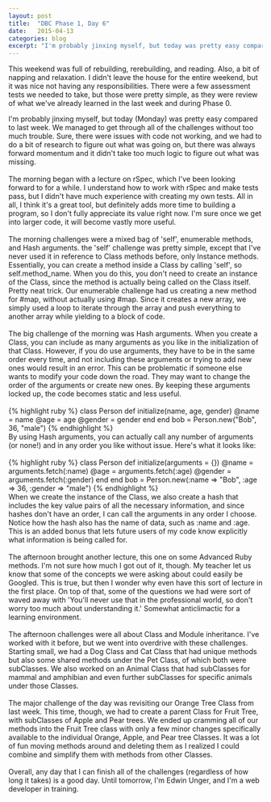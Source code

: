 ```yaml
---
layout: post
title:  "DBC Phase 1, Day 6"
date:   2015-04-13
categories: blog
excerpt: "I'm probably jinxing myself, but today was pretty easy compared to last week. We managed to get through all of the challenges without too much trouble. Sure, there were issues with code not working, and we had to do a bit of research to figure out what was going on, but there was always forward momentum and it didn't take too much logic to figure out what was missing. The morning began with a lecture on rSpec, which I've been looking forward to for a while. I understand how to work with rSpec and make tests pass, but I didn't have much experience with creating my own tests. All in all, I think it's a great tool, but definitely adds more time to building a program, so I don't fully appreciate its value right now. I'm sure once we get into larger code, it will become vastly more useful."
---
```


This weekend was full of rebuilding, rerebuilding, and reading. Also, a bit of napping and relaxation. I didn't leave the house for the entire weekend, but it was nice not having any responsibilities. There were a few assessment tests we needed to take, but those were pretty simple, as they were review of what we've already learned in the last week and during Phase 0.

I'm probably jinxing myself, but today (Monday) was pretty easy compared to last week. We managed to get through all of the challenges without too much trouble. Sure, there were issues with code not working, and we had to do a bit of research to figure out what was going on, but there was always forward momentum and it didn't take too much logic to figure out what was missing.
<br>
<br>
The morning began with a lecture on rSpec, which I've been looking forward to for a while. I understand how to work with rSpec and make tests pass, but I didn't have much experience with creating my own tests. All in all, I think it's a great tool, but definitely adds more time to building a program, so I don't fully appreciate its value right now. I'm sure once we get into larger code, it will become vastly more useful.
<br>
<br>
The morning challenges were a mixed bag of 'self', enumerable methods, and Hash arguments. the 'self' challenge was pretty simple, except that I've never used it in reference to Class methods before, only Instance methods. Essentially, you can create a method inside a Class by calling 'self', so self.method_name. When you do this, you don't need to create an instance of the Class, since the method is actually being called on the Class itself. Pretty neat trick. Our enumerable challenge had us creating a new method for #map, without actually using #map. Since it creates a new array, we simply used a loop to iterate through the array and push everything to another array while yielding to a block of code.
<br>
<br>
The big challenge of the morning was Hash arguments. When you create a Class, you can include as many arguments as you like in the initialization of that Class. However, if you do use arguments, they have to be in the same order every time, and not including these arguments or trying to add new ones would result in an error. This can be problematic if someone else wants to modify your code down the road. They may want to change the order of the arguments or create new ones. By keeping these arguments locked up, the code becomes static and less useful.
<br>
<br>
{% highlight ruby %}
class Person
  def initialize(name, age, gender)
    @name = name
    @age = age
    @gender = gender
  end
end
bob = Person.new("Bob", 36, "male")
{% endhighlight %}
<br>
By using Hash arguments, you can actually call any number of arguments (or none!) and in any order you like without issue. Here's what it looks like:
<br>
<br>
{% highlight ruby %}
class Person
  def initialize(arguments = {})
    @name = arguments.fetch(:name)
    @age = arguments.fetch(:age)
    @gender = arguments.fetch(:gender)
  end
end
bob = Person.new(:name => "Bob", :age => 36, :gender => "male")
{% endhighlight %}
<br>
When we create the instance of the Class, we also create a hash that includes the key value pairs of all the necessary information, and since hashes don't have an order, I can call the arguments in any order I choose. Notice how the hash also has the name of data, such as :name and :age. This is an added bonus that lets future users of my code know explicitly what information is being called for.
<br>
<br>
The afternoon brought another lecture, this one on some Advanced Ruby methods. I'm not sure how much I got out of it, though. My teacher let us know that some of the concepts we were asking about could easily be Googled. This is true, but then I wonder why even have this sort of lecture in the first place. On top of that, some of the questions we had were sort of waved away with 'You'll never use that in the professional world, so don't worry too much about understanding it.' Somewhat anticlimactic for a learning environment.
<br>
<br>
The afternoon challenges were all about Class and Module inheritance. I've worked with it before, but we went into overdrive with these challenges. Starting small, we had a Dog Class and Cat Class that had unique methods but also some shared methods under the Pet Class, of which both were subClasses. We also worked on an Animal Class that had subClasses for mammal and amphibian and even further subClasses for specific animals under those Classes.
<br>
<br>
The major challenge of the day was revisiting our Orange Tree Class from last week. This time, though, we had to create a parent Class for Fruit Tree, with subClasses of Apple and Pear trees. We ended up cramming all of our methods into the Fruit Tree class with only a few minor changes specifically available to the individual Orange, Apple, and Pear tree Classes. It was a lot of fun moving methods around and deleting them as I realized I could combine and simplify them with methods from other Classes.
<br>
<br>
Overall, any day that I can finish all of the challenges (regardless of how long it takes) is a good day. Until tomorrow, I'm Edwin Unger, and I'm a web developer in training.

